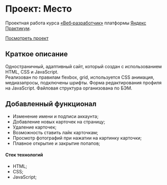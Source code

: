 # Проект: Место

Проектная работа курса [«Веб‑разработчик»](https://practicum.yandex.ru/web/ "Курс «Веб‑разработчик» — Яндекс Практикум") платформы [Яндекс Практикум](https://practicum.yandex.ru/ "Яндекс Практикум").   

[Посмотреть проект](https://nopracticum.github.io/mesto/)
## Краткое описание
Одностраничный, адаптивный сайт, который создан с использованием HTML, CSS и JavaScript.   
Реализован по правилам flexbox, grid, используется CSS анимация, медиазапросы, подключены шрифты. Форма редактирования профиля на JavaScript. Файловая структура организована по БЭМ.   

## Добавленный функционал
 * Изменение имени и подписи аккаунта;
 * Добавление новых карточек на страницу;
 * Удаление карточек;
 * Возможность ставить лайк карточкам;
 * Просмотр фотографий при нажатии на картинку карточки;
 * Плавное открытие и закрытие попапов;
 

#### Стек технологий
  * HTML;
  * CSS;
  * JavaScript;
